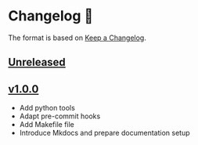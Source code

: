# Changelog 📒

The format is based on [Keep a Changelog](https://keepachangelog.com/en/1.0.0/).

## [Unreleased]

## [v1.0.0]

- Add python tools
- Adapt pre-commit hooks
- Add Makefile file
- Introduce Mkdocs and prepare documentation setup

[Unreleased]: https://github.com/iandronis/python-project-template/compare/v1.0.0...develop
[v1.0.0]: https://github.com/iandronis/python-project-template/releases/tag/v1.0.0
